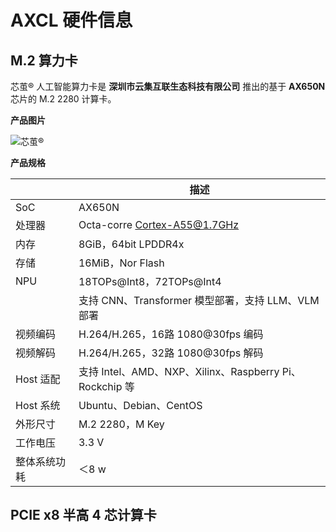 # AXCL 硬件信息

## M.2 算力卡

芯茧® 人工智能算力卡是 **深圳市云集互联生态科技有限公司** 推出的基于 **AX650N** 芯片的 M.2 2280 计算卡。

**产品图片**

  ![芯茧®](../res/M2_YUNJI_DSC05130.jpg)

**产品规格**

|              | 描述                                                    |
| ------------ | ------------------------------------------------------- |
| SoC          | AX650N                                                  |
| 处理器       | Octa-corre Cortex-A55@1.7GHz                            |
| 内存         | 8GiB，64bit LPDDR4x                                     |
| 存储         | 16MiB，Nor Flash                                        |
| NPU           | 18TOPs@Int8，72TOPs@Int4                                |
|              | 支持 CNN、Transformer 模型部署，支持 LLM、VLM 部署      |
| 视频编码     | H.264/H.265，16路 1080@30fps 编码                       |
| 视频解码     | H.264/H.265，32路 1080@30fps 解码                       |
| Host 适配    | 支持 Intel、AMD、NXP、Xilinx、Raspberry Pi、Rockchip 等 |
| Host 系统    | Ubuntu、Debian、CentOS                                  |
| 外形尺寸     | M.2 2280，M Key                                         |
| 工作电压     | 3.3 V                                                   |
| 整体系统功耗 | ＜8 w                                                   |

## PCIE x8 半高 4 芯计算卡
